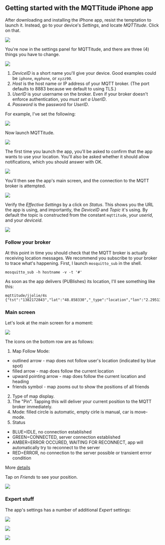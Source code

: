 ## Getting started with the MQTTitude iPhone app

After downloading and installing the iPhone app, resist the temptation to launch it. Instead, go to your device's _Settings_, and locate _MQTTitude_. Click on that.

![](images/02.jpg)

You're now in the settings panel for MQTTitude, and there are three (4) things you have to change.

![](images/03.jpg)

1. _DeviceID_ is a short name you'll give your device. Good examples could be `iphone`, `myphone`, or `xyzz90`.
2. _Host_ is the host name or IP address of your MQTT broker. (The port defaults to 8883 because we default to using TLS.)
3. _UserID_ is your username on the broker. Even if your broker doesn't enforce authentication, you _must set a UserID_.
4. _Password_ is the password for _UserID_.

For example, I've set the following:

![](images/04.jpg)

Now launch MQTTitude.

![](images/09.jpg)

The first time you launch the app, you'll be asked to confirm that the app wants to use your location. You'll also be asked whether it should allow notifications, which you should answer with OK.

![](images/01.jpg)


You'll then see the app's main screen, and the connection to the MQTT broker is attempted.

![](images/08.jpg)

Verify the _Effective Settings_ by a click on _Status_. This shows you the URL the app is using, and importantly, the _DeviceID_ and _Topic_ it's using. By default the topic is constructed from the constant `mqttitude`, your _userid_, and  your _deviceid_.

![](images/05.jpg)

### Follow your broker

At this point in time you should check that the MQTT broker is actually receiving location messages. We recommend you subscribe to your broker to trace what's happening. First, I launch `mosquitto_sub` in the shell.

```
mosquitto_sub -h hostname -v -t '#'
```

As soon as the app delivers (PUBlishes) its location, I'll see something like this:

```
mqttitude/jjolie/4s {"tst":"1382172843","lat":"48.858330","_type":"location","lon":"2.295130","acc":"5m"}
```

### Main screen

Let's look at the main screen for a moment:

![](images/06.jpg)

The icons on the bottom row are as follows:

1. Map Follow Mode:
  - outlined arrow - map does not follow user's location (indicated by blue spot)
  - filled arrow - map does follow the current location
  - upward pointing arrow - map does follow the current location and heading
  - friends symbol - map zooms out to show the positions of all friends
2. Type of map display.
3. The "Pin". Tapping this will deliver your current position to the MQTT broker immediately.
4. Mode: filled circle is automatic, empty cirle is manual, car is move-mode.
5. Status
  - BLUE=IDLE, no connection established
  - GREEN=CONNECTED, server connection established
  - AMBER=ERROR OCCURED, WAITING FOR RECONNECT, app will automatically try to reconnect to the server
  - RED=ERROR, no connection to the server possible or transient errror condition

More [details](https://github.com/binarybucks/mqttitude/blob/master/docs/features.md)

Tap on _Friends_ to see your position.

![](images/07.jpg)

### Expert stuff

The app's settings has a number of additional _Expert_ settings:

![](images/10.jpg)


![](images/11.jpg)

![](images/12.jpg)
